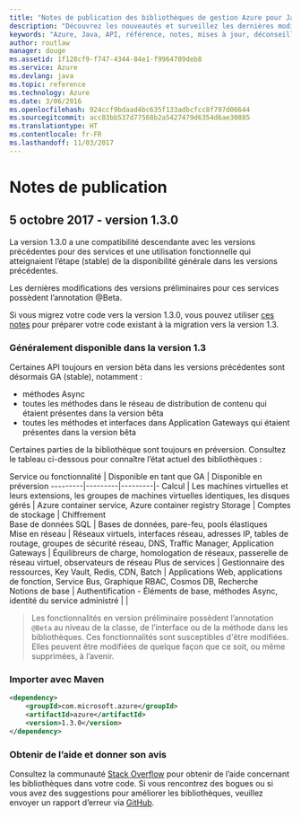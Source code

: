 ```yaml
---
title: "Notes de publication des bibliothèques de gestion Azure pour Java | Microsoft Docs"
description: "Découvrez les nouveautés et surveillez les dernières modifications dans les bibliothèques de gestion Azure pour Java"
keywords: "Azure, Java, API, référence, notes, mises à jour, déconseiller"
author: routlaw
manager: douge
ms.assetid: 1f128cf9-f747-4344-84e1-f9964709deb8
ms.service: Azure
ms.devlang: java
ms.topic: reference
ms.technology: Azure
ms.date: 3/06/2016
ms.openlocfilehash: 924ccf9bdaad4bc635f133adbcfcc8f797d06644
ms.sourcegitcommit: acc83bb537d77568b2a5427479d6354d6ae30885
ms.translationtype: HT
ms.contentlocale: fr-FR
ms.lasthandoff: 11/03/2017
---
```

# <a name="release-notes"></a>Notes de publication 

## <a name="october-5-2017---130"></a>5 octobre 2017 - version 1.3.0 

La version 1.3.0 a une compatibilité descendante avec les versions précédentes pour des services et une utilisation fonctionnelle qui atteignaient l’étape (stable) de la disponibilité générale dans les versions précédentes.

Les dernières modifications des versions préliminaires pour ces services possèdent l’annotation @Beta.

Si vous migrez votre code vers la version 1.3.0, vous pouvez utiliser [ces notes](https://github.com/Azure/azure-sdk-for-java/blob/master/notes/prepare-for-1.3.0.md) pour préparer votre code existant à la migration vers la version 1.3.

### <a name="generally-availabile-in-v13"></a>Généralement disponible dans la version 1.3

Certaines API toujours en version bêta dans les versions précédentes sont désormais GA (stable), notamment :

- méthodes Async
- toutes les méthodes dans le réseau de distribution de contenu qui étaient présentes dans la version bêta
- toutes les méthodes et interfaces dans Application Gateways qui étaient présentes dans la version bêta

 Certaines parties de la bibliothèque sont toujours en préversion. Consultez le tableau ci-dessous pour connaître l’état actuel des bibliothèques :

Service ou fonctionnalité | Disponible en tant que GA | Disponible en préversion 
---------|---------|---------|-
Calcul  | Les machines virtuelles et leurs extensions, les groupes de machines virtuelles identiques, les disques gérés   | Azure container service, Azure container registry 
Storage   |  Comptes de stockage       |    Chiffrement     
Base de données SQL  | Bases de données, pare-feu, pools élastiques              
Mise en réseau    |  Réseaux virtuels, interfaces réseau, adresses IP, tables de routage, groupes de sécurité réseau, DNS, Traffic Manager, Application Gateways  |    Équilibreurs de charge, homologation de réseaux, passerelle de réseau virtuel, observateurs de réseau 
Plus de services    |  Gestionnaire des ressources, Key Vault, Redis, CDN, Batch       |  Applications Web, applications de fonction, Service Bus, Graphique RBAC, Cosmos DB, Recherche  
Notions de base     |   Authentification - Éléments de base, méthodes Async, identité du service administré      |      |

> Les fonctionnalités en version préliminaire possèdent l’annotation `@Beta` au niveau de la classe, de l’interface ou de la méthode dans les bibliothèques. Ces fonctionnalités sont susceptibles d'être modifiées. Elles peuvent être modifiées de quelque façon que ce soit, ou même supprimées, à l’avenir.

### <a name="import-with-maven"></a>Importer avec Maven

```XML
<dependency>
    <groupId>com.microsoft.azure</groupId>
    <artifactId>azure</artifactId>
    <version>1.3.0</version>
</dependency>
```

### <a name="get-help-and-give-feedback"></a>Obtenir de l’aide et donner son avis

Consultez la communauté [Stack Overflow](http://stackoverflow.com/questions/tagged/azure-java-sdk) pour obtenir de l’aide concernant les bibliothèques dans votre code. Si vous rencontrez des bogues ou si vous avez des suggestions pour améliorer les bibliothèques, veuillez envoyer un rapport d’erreur via [GitHub](https://github.com/Azure/azure-sdk-for-java/issues).


